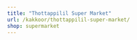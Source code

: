 ```yaml
---
title: "Thottappilil Super Market"
url: /kakkoor/thottappilil-super-market/
shop: supermarket
---
```

